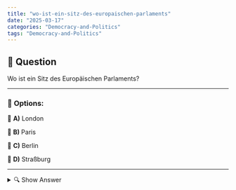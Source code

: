 ```yaml
---
title: "wo-ist-ein-sitz-des-europaischen-parlaments"
date: "2025-03-17"
categories: "Democracy-and-Politics"
tags: "Democracy-and-Politics"
---
```


## 📌 **Question**

Wo ist ein Sitz des Europäischen Parlaments?



---

### 📝 **Options:**

🔘 **A)** London

🔘 **B)** Paris

🔘 **C)** Berlin

🔘 **D)** Straßburg

---

<details>
  <summary>🔍 Show Answer</summary>

  <p>
💡  <b>Correct Answer:</b>  d
  </p>
  <p>
    📖<b>Explanation:</b>
    Das Europäische Parlament ist eine zentrale Institution der Europäischen Union, die an mehreren Standorten tätig ist. Die wichtigsten Sitze befinden sich in Straßburg, wo die meisten Plenarsitzungen stattfinden, sowie in Brüssel und Luxemburg für parlamentarische Ausschüsse und Verwaltungsaufgaben. Diese dezentralisierte Struktur ermöglicht es den EU-Mitgliedstaaten, ihre Interessen besser zu vertreten. Es ist wichtig zu wissen, wo die Hauptsitze des Parlaments liegen, um die Arbeitsweise und Organisation der EU zu verstehen.
  </p>
</details>
